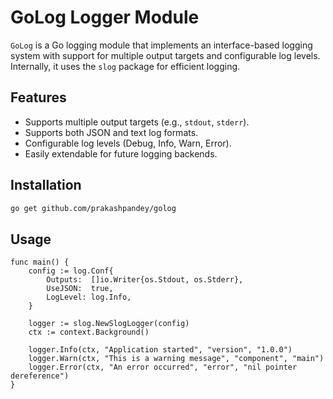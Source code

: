 # GoLog Logger Module

`GoLog` is a Go logging module that implements an interface-based logging system with support for multiple output targets and configurable log levels. Internally, it uses the `slog` package for efficient logging.

## Features
- Supports multiple output targets (e.g., `stdout`, `stderr`).
- Supports both JSON and text log formats.
- Configurable log levels (Debug, Info, Warn, Error).
- Easily extendable for future logging backends.

## Installation

```sh
go get github.com/prakashpandey/golog
```

## Usage

```golang
func main() {
	config := log.Conf{
		Outputs:  []io.Writer{os.Stdout, os.Stderr},
		UseJSON:  true,
		LogLevel: log.Info,
	}

	logger := slog.NewSlogLogger(config)
	ctx := context.Background()

	logger.Info(ctx, "Application started", "version", "1.0.0")
	logger.Warn(ctx, "This is a warning message", "component", "main")
	logger.Error(ctx, "An error occurred", "error", "nil pointer dereference")
}
```
